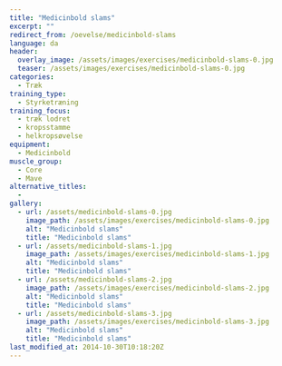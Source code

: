 ```yaml
---
title: "Medicinbold slams"
excerpt: ""
redirect_from: /oevelse/medicinbold-slams
language: da
header:
  overlay_image: /assets/images/exercises/medicinbold-slams-0.jpg
  teaser: /assets/images/exercises/medicinbold-slams-0.jpg
categories:
  - Træk
training_type: 
  - Styrketræning
training_focus: 
  - træk lodret
  - kropsstamme
  - helkropsøvelse
equipment:
  - Medicinbold
muscle_group:
  - Core
  - Mave
alternative_titles:
  - 
gallery:
  - url: /assets/medicinbold-slams-0.jpg
    image_path: /assets/images/exercises/medicinbold-slams-0.jpg
    alt: "Medicinbold slams"
    title: "Medicinbold slams"
  - url: /assets/medicinbold-slams-1.jpg
    image_path: /assets/images/exercises/medicinbold-slams-1.jpg
    alt: "Medicinbold slams"
    title: "Medicinbold slams"
  - url: /assets/medicinbold-slams-2.jpg
    image_path: /assets/images/exercises/medicinbold-slams-2.jpg
    alt: "Medicinbold slams"
    title: "Medicinbold slams"
  - url: /assets/medicinbold-slams-3.jpg
    image_path: /assets/images/exercises/medicinbold-slams-3.jpg
    alt: "Medicinbold slams"
    title: "Medicinbold slams"
last_modified_at: 2014-10-30T10:18:20Z
---
```



